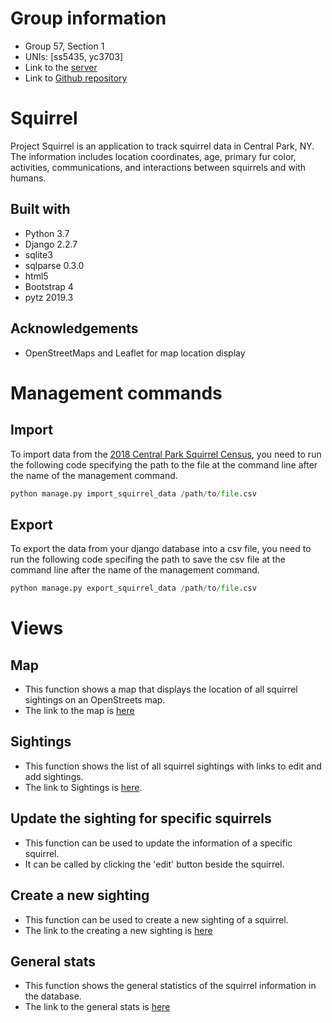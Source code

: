 # Group information
 - Group 57, Section 1
 - UNIs: [ss5435, yc3703]
 - Link to the 
[server](https://)
 - Link to 
[Github repository](https://github.com/chloecheng77cyc/Squirrel.git)

# Squirrel

Project Squirrel is an application to track squirrel data in Central Park, NY. The information includes location coordinates, age, primary fur color, activities, communications, and interactions between squirrels and with humans.

## Built with
- Python 3.7
- Django 2.2.7
- sqlite3 
- sqlparse 0.3.0
- html5
- Bootstrap 4
- pytz 2019.3

## Acknowledgements
- OpenStreetMaps and Leaflet for map location display

# Management commands
## Import
To import data from the [2018 Central Park Squirrel Census](https://data.cityofnewyork.us/Environment/2018-Central-Park-Squirrel-Census-Squirrel-Data/vfnx-vebw), you need to run the following code specifying the path to the file at the command line after the name of the management command.
```python
python manage.py import_squirrel_data /path/to/file.csv
```

## Export
To export the data from your django database into a csv file, you need to run the following code specifing the path to save the csv file at the command line after the name of the management command.
```python
python manage.py export_squirrel_data /path/to/file.csv
```

# Views
## Map
 - This function shows a map that displays the location of all squirrel sightings on an OpenStreets map.
 - The link to the map is [here](https://)

## Sightings
 - This function shows the list of all squirrel sightings with links to edit and add sightings.
 - The link to Sightings is [here](https:///).
 
## Update the sighting for specific squirrels
 - This function can be used to update the information of a specific squirrel.
 - It can be called by clicking the 'edit' button beside the squirrel.
 
## Create a new sighting
 - This function can be used to create a new sighting of a squirrel.
 - The link to the creating a new sighting is [here](https://)
 
## General stats
 - This function shows the general statistics of the squirrel information in the database.
- The link to the general stats is [here](https:///)








